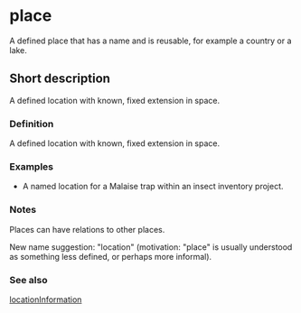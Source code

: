 # place

A defined place that has a name and is reusable, for example a country or a lake.


## Short description

A defined location with known, fixed extension in space.


### Definition

A defined location with known, fixed extension in space.


### Examples

* A named location for a Malaise trap within an insect inventory project.


### Notes

Places can have relations to other places.

New name suggestion: "location" (motivation: "place" is usually understood as something less defined, or perhaps more informal).


### See also

[locationInformation](__DOCLINK__locationInformation/)
